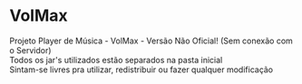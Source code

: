 # VolMax
Projeto Player de Música - VolMax - Versão Não Oficial! (Sem conexão com o Servidor)\
Todos os jar's utilizados estão separados na pasta inicial\
Sintam-se livres pra utilizar, redistribuir ou fazer qualquer modificação
